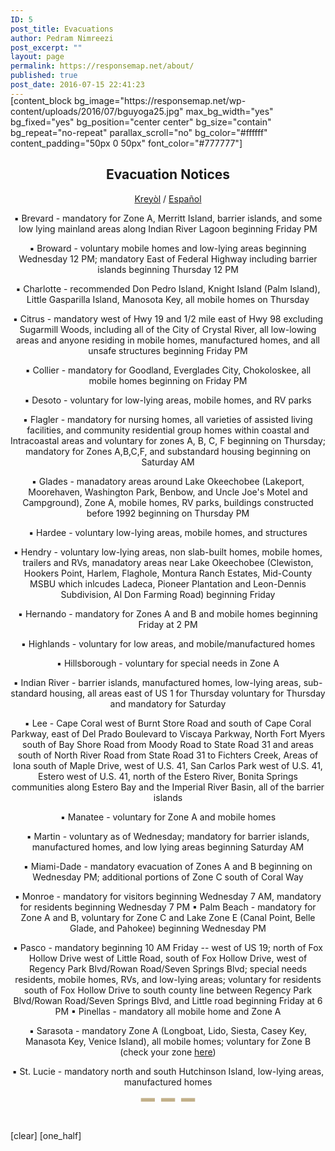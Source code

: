 ```yaml
---
ID: 5
post_title: Evacuations
author: Pedram Nimreezi
post_excerpt: ""
layout: page
permalink: https://responsemap.net/about/
published: true
post_date: 2016-07-15 22:41:23
---
```

<div style="margin-top: -20px;"></div>
[content_block bg_image="https://responsemap.net/wp-content/uploads/2016/07/bguyoga25.jpg" max_bg_width="yes" bg_fixed="yes" bg_position="center center" bg_size="contain" bg_repeat="no-repeat" parallax_scroll="no" bg_color="#ffffff" content_padding="50px 0 50px" font_color="#777777"]
<div style="text-align: center;">
<h2 class="h2">Evacuation Notices</h2>
<a class="link-6" href="http://irmaresponse.org/kreyol">Kreyòl</a> / <a class="link-5" href="http://irmaresponse.org/espanol">Español</a>

▪ Brevard - mandatory for Zone A, Merritt Island, barrier islands, and some low lying mainland areas along Indian River Lagoon beginning Friday PM

▪ Broward - voluntary mobile homes and low-lying areas beginning Wednesday 12 PM; mandatory East of Federal Highway including barrier islands beginning Thursday 12 PM

▪ Charlotte - recommended Don Pedro Island, Knight Island (Palm Island), Little Gasparilla Island, Manosota Key, all mobile homes on Thursday

▪ Citrus - mandatory west of Hwy 19 and 1/2 mile east of Hwy 98 excluding Sugarmill Woods, including all of the City of Crystal River, all low-lowing areas and anyone residing in mobile homes, manufactured homes, and all unsafe structures beginning Friday PM

▪ Collier - mandatory for Goodland, Everglades City, Chokoloskee, all mobile homes beginning on Friday PM

▪ Desoto - voluntary for low-lying areas, mobile homes, and RV parks

▪ Flagler - mandatory for nursing homes, all varieties of assisted living facilities, and community residential group homes within coastal and Intracoastal areas and voluntary for zones A, B, C, F beginning on Thursday; mandatory for Zones A,B,C,F, and substandard housing beginning on Saturday AM

▪ Glades - manadatory areas around Lake Okeechobee (Lakeport, Moorehaven, Washington Park, Benbow, and Uncle Joe's Motel and Campground), Zone A, mobile homes, RV parks, buildings constructed before 1992 beginning on Thursday PM

▪ Hardee - voluntary low-lying areas, mobile homes, and structures

▪ Hendry - voluntary low-lying areas, non slab-built homes, mobile homes, trailers and RVs, manadatory areas near Lake Okeechobee (Clewiston, Hookers Point, Harlem, Flaghole, Montura Ranch Estates, Mid-County MSBU which inlcudes Ladeca, Pioneer Plantation and Leon-Dennis Subdivision, Al Don Farming Road) beginning Friday

▪ Hernando - mandatory for Zones A and B and mobile homes beginning Friday at 2 PM

▪ Highlands - voluntary for low areas, and mobile/manufactured homes

▪ Hillsborough - voluntary for special needs in Zone A

▪ Indian River - barrier islands, manufactured homes, low-lying areas, sub-standard housing, all areas east of US 1 for Thursday voluntary for Thursday and mandatory for Saturday

▪ Lee - Cape Coral west of Burnt Store Road and south of Cape Coral Parkway, east of Del Prado Boulevard to Viscaya Parkway, North Fort Myers south of Bay Shore Road from Moody Road to State Road 31 and areas south of North River Road from State Road 31 to Fichters Creek, Areas of Iona south of Maple Drive, west of U.S. 41, San Carlos Park west of U.S. 41, Estero west of U.S. 41, north of the Estero River, Bonita Springs communities along Estero Bay and the Imperial River Basin, all of the barrier islands

▪ Manatee - voluntary for Zone A and mobile homes

▪ Martin - voluntary as of Wednesday; mandatory for barrier islands, manufactured homes, and low lying areas beginning Saturday AM

▪ Miami-Dade - mandatory evacuation of Zones A and B beginning on Wednesday PM; additional portions of Zone C south of Coral Way

▪ Monroe - mandatory for visitors beginning Wednesday 7 AM, mandatory for residents beginning Wednesday 7 PM ▪ Palm Beach - mandatory for Zone A and B, voluntary for Zone C and Lake Zone E (Canal Point, Belle Glade, and Pahokee) beginning Wednesday PM

▪ Pasco - mandatory beginning 10 AM Friday -- west of US 19; north of Fox Hollow Drive west of Little Road, south of Fox Hollow Drive, west of Regency Park Blvd/Rowan Road/Seven Springs Blvd; special needs residents, mobile homes, RVs, and low-lying areas; voluntary for residents south of Fox Hollow Drive to south county line between Regency Park Blvd/Rowan Road/Seven Springs Blvd, and Little road beginning Friday at 6 PM ▪ Pinellas - mandatory all mobile home and Zone A

▪ Sarasota - mandatory Zone A (Longboat, Lido, Siesta, Casey Key, Manasota Key, Venice Island), all mobile homes; voluntary for Zone B (check your zone <a href="https://ags2.scgov.net/knowyourzone/">here</a>)

▪ St. Lucie - mandatory north and south Hutchinson Island, low-lying areas, manufactured homes
<div style="margin: -40px 0 10px;"><span style="font-size: 70px; color: #c2b08a;">---</span></div>
</div>
[clear]
[one_half]
<div></div>
<div style="margin-bottom: -40px;"></div>